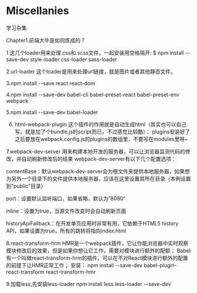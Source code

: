 # Miscellanies
学习杂集

Chapter1.前端大牛是如何炼成的？

1.这几个loader用来处理.css和.scss文件，一起安装用空格隔开:
$ npm install --save-dev style-loader css-loader sass-loader

2.url-loader
  这个loader是用来处理url链接，就是图片或者其他静态文件。

3.npm install --save react react-dom 

4.npm install --save-dev babel-cli babel-preset-react babel-preset-env webpack

5.npm install --save-dev babel-loader

6. html-webpack-plugin
  这个插件的作用就是自动生成html（其实也可以自己写，就是加了个bundle.js的script而已，不过感觉比较酷）：
  plugins安装好了之后要放在webpack.config.js的plugins的数组里，不要写在modules里呀~
  
7.webpack-dev-server
用来构建本地开发的服务器，可以让浏览器监测代码的修改，并自动刷新修改后的结果
webpack-dev-server有以下几个配置选项：

contentBase：默认webpack-dev-server会为根文件夹提供本地服务器，如果想为另外一个目录下的文件提供本地服务器，应该在这里设置其所在目录（本例设置到“public"目录）

port：设置默认监听端口，如果省略，默认为”8080“

inline：设置为true，当源文件改变时会自动刷新页面

historyApiFallback：在开发单页应用时非常有用，它依赖于HTML5 history API，如果设置为true，所有的跳转将指向index.html

8.react-transform-hrm
HMR是一个webpack插件，它让你能浏览器中实时观察模块修改后的效果，但是如果你想让它工作，需要对模块进行额外的配额；
Babel有一个叫做react-transform-hrm的插件，可以在不对React模块进行额外的配置的前提下让HMR正常工作；
安装：
npm install --save-dev babel-plugin-react-transform react-transform-hmr


9.加载less,先安装less-loader
npm install less less-loader --save-dev